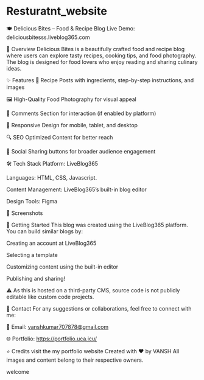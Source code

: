 # Resturatnt_website
🍽️ Delicious Bites – Food & Recipe Blog
Live Demo: deliciousbitesss.liveblog365.com

📌 Overview
Delicious Bites is a beautifully crafted food and recipe blog where users can explore tasty recipes, cooking tips, and food photography. The blog is designed for food lovers who enjoy reading and sharing culinary ideas.

✨ Features
🍲 Recipe Posts with ingredients, step-by-step instructions, and images

🖼️ High-Quality Food Photography for visual appeal

💬 Comments Section for interaction (if enabled by platform)

📱 Responsive Design for mobile, tablet, and desktop

🔍 SEO Optimized Content for better reach

🔗 Social Sharing buttons for broader audience engagement

🛠️ Tech Stack
Platform: LiveBlog365

Languages: HTML, CSS, Javascript.

Content Management: LiveBlog365’s built-in blog editor

Design Tools:  Figma 

📸 Screenshots

🚀 Getting Started
This blog was created using the LiveBlog365 platform. You can build similar blogs by:

Creating an account at LiveBlog365

Selecting a template

Customizing content using the built-in editor

Publishing and sharing!

⚠️ As this is hosted on a third-party CMS, source code is not publicly editable like custom code projects.

📩 Contact
For any suggestions or collaborations, feel free to connect with me:

📧 Email: vanshkumar707878@gmail.com

🌐 Portfolio: https://portfolio.uca.icu/

⭐ Credits
visit the my portfolio website
Created with ❤️ by VANSH
All images and content belong to their respective owners.





welcome
